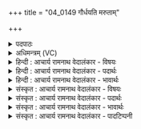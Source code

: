 +++
title = "04_0149 गौर्धयति मरुताम्"

+++
<details><summary>पदपाठः</summary>

गौः꣢। ध꣣यति। मरु꣡ता꣢म्। श्र꣣वस्युः꣢। मा꣣ता꣢। म꣣घो꣡ना꣢म्। यु꣣क्ता꣢। व꣡ह्निः꣢꣯। र꣡था꣢꣯नाम्। १४९।
</details>

<details><summary>अधिमन्त्रम् (VC)</summary>

- मरुतः
- बिन्दुः पूतदक्षो वा आङ्गिरसः
- गायत्री
- षड्जः
- ऐन्द्रं काण्डम्
</details>

<details><summary>हिन्दी : आचार्य रामनाथ वेदालंकार - विषयः</summary>

अगले मन्त्र में ‘गौः’ शब्द द्वारा भूमि, गाय, वाणी, विद्युत् आदि के गुण-कर्म वर्णित हैं। इन्द्र से रचे गये भूमि आदि के वर्णन से रचयिता इन्द्र की ही स्तुति होती है, इस दृष्टि से मन्त्र का देवता इन्द्र है।
</details>

<details><summary>हिन्दी : आचार्य रामनाथ वेदालंकार - पदार्थः</summary>

पदार्थान्वयभाषाः -  प्रथमः—भूमि के पक्ष में। (मघोनाम्) ऐश्वर्यवान् (मरुताम्) मनुष्यों को (श्रवस्युः) मानो अन्न प्रदान करना चाहती हुई (माता) माता (गौः) भूमि (धयति) वर्षाजल को पीती है। (युक्ता) सूर्य से सम्बद्ध वह (रथानाम्) गतिमान् अग्नि, वायु, जल, पशु, पक्षी, मनुष्य आदिकों को (वह्निः) एक स्थान से दूसरे स्थान पर ले जानेवाली होती है ॥ द्वितीय—गाय के पक्ष में। (मघोनाम्) यज्ञ रूप ऐश्वर्य से युक्त (मरुताम्) यजमान मनुष्यों को (श्रवस्युः) दूध-घी प्रदान करना चाहती हुई (माता गौः) गौ माता के तुल्य गाय (धयति) स्वच्छ जल पीती है। (युक्ता) यज्ञ के लिए नियुक्त वह (रथानाम्) यज्ञ-रूप रथों की (वह्निः) चलानेवाली होती है ॥ तृतीय—विद्युत् के पक्ष में। (मघोनाम्) साधनवान् (मरुताम्) मनुष्यों को (श्रवस्युः) मानो धन प्रदान करना चाहती हुई (माता) निर्माण करनेवाली (गौः) अन्तरिक्ष में स्थित विद्युत् (धयति) मेघ के जलों को पीती है और (युक्ता) शिल्पकर्म में प्रयुक्त हुई वह (रथानाम्) कलायन्त्र, भूयान, जलयान, विमान आदिकों की (वह्निः) चलानेवाली होती है ॥ चतुर्थ—वाणी के पक्ष में। (मघोनाम्) मन, बुद्धि, प्राण, इन्द्रियों आदि के ऐश्वर्य से युक्त (मरुताम्) मनुष्यो को (श्रवस्युः) मानो अन्न, धन, विद्या, कीर्ति, आदि प्रदान करने की इच्छुक (माता गौः) माता वेदवाणी (धयति) ज्ञानरस का पान कराती है। (युक्ता) अध्ययन-अध्यापन में उपयोग लायी हुई वह (रथानाम्) रमणीय आयु, प्राण, प्रजा, पशु, कीर्ति, धन, ब्रह्मवर्चस आदि की (वह्निः) प्राप्त करानेवाली होती है ॥५॥ इस मन्त्र में श्लेषालङ्कार है। ‘श्रवस्यु—मानो अन्न, धन, कीर्ति आदि प्राप्त कराना चाहती हुई’ में व्यङ्ग्योत्प्रेक्षा है ॥५॥
</details>

<details><summary>हिन्दी : आचार्य रामनाथ वेदालंकार - भावार्थः</summary>

भावार्थभाषाः -  इन्द्र परमात्मा से रची हुई भूमि, गाय, विद्युत्, वेदवाणी रूप गौओं का उपयोग लेकर सबको आध्यात्मिक, शारीरिक, भौतिक, वैज्ञानिक, याज्ञिक, सामाजिक और राष्ट्रिय उन्नति करनी चाहिए ॥५॥
</details>

<details><summary>संस्कृत : आचार्य रामनाथ वेदालंकार - विषयः</summary>

अथ गोशब्दद्वारा भूमिधेनुवाग्विद्युदादीनां गुणकर्माणि वर्ण्यन्ते। इन्द्ररचितानां भूम्यादीनां वर्णनेन रचयितुरेव स्तुतिर्भवतीति इन्द्रो देवता विज्ञेयः।
</details>

<details><summary>संस्कृत : आचार्य रामनाथ वेदालंकार - पदार्थः</summary>

पदार्थान्वयभाषाः -  प्रथमः—भूमिपरः। (मघोनाम्) ऐश्वर्यवताम् (मरुताम्) मर्त्यानाम्। विशो वै मरुतः। श० २।५।१।१२। (श्रवस्युः) अन्नप्रदानकामा इव। श्रवः इत्यन्ननाम। निघं० २।७। तत् परेषां कामयते इति श्रवस्युः। छन्दसि परेच्छायां क्यच उपसंख्यानम्। अ० ३।१।८ वा० इति परेच्छायां क्यचि, क्याच्छन्दसि। अ० ३।२।१७० इति उ प्रत्ययः. (माता) मातृभूता। मा॒ता भूमिः॑ पु॒त्रो अ॒हं पृ॑थि॒व्याः। अथ० १२।१।१२ इति श्रुतेः। (गौः) पृथिवी। गौरिति पृथिव्या नामधेयं, यद् दूरं गता भवति, यच्चास्यां भूतानि गच्छन्ति। निरु० २।५। (धयति) वृष्टिजलं पिबति। धेट् पाने भ्वादिः। (युक्ता) सूर्येण सम्बद्धा सा (रथानाम्) रंहणशीलानाम् अग्निपवनजलपशुपक्षिमानवादीनाम्। रथो रंहतेर्गतिकर्मणः। निरु० ९।११। (वह्निः) वाहिका भवति ॥ अथ द्वितीयः—धेनुपरः। (मघोनाम्) यज्ञैश्वर्यवताम् (मरुताम्) यजमानानाम् (श्रवस्युः) पयोघृतप्रदानकामा (माता) जननीव हितकरी (गौः) यज्ञधेनुः। गौः धर्मधुगिति याज्ञिकाः। निरु० ११।३८। (धयति) स्वच्छं जलं पिबति। (युक्ता) यज्ञार्थं नियुक्ता सा (रथानाम्) यज्ञरूपरथानाम् (वह्निः) वाहिका जायते ॥ अथ तृतीयः—विद्युत्परः। (मघोनाम्) साधनवताम् (मरुताम्) मर्त्यानाम् (श्रवस्युः) धनप्रदानकामा इव। श्रवः इति धननाम। निघं० २।१०। (माता) निर्मात्री (गौः) अन्तरिक्षस्था विद्युत्। गौः वागेषा माध्यमिका इति निरुक्तम्। ११।३८। (धयति) मेघोदकानि पिबति। किञ्च, (युक्ता) शिल्पकर्मणि प्रयुक्ता, सा (रथानाम्) कलायन्त्रभूयानजलयानविमानादीनाम् (वह्निः) चालयित्री भवति ॥ अथ चतुर्थः—वाक्परः। (मघोनाम्) मनोबुद्धिप्राणेन्द्रियादिधनवताम् (मरुताम्) मनुष्याणाम् (श्रवस्युः) अन्नधनविद्याकीर्त्यादिप्रदानकामा। श्रवः इति अन्ननाम धननाम च प्रोक्तमेव। श्रवः श्रवणीयं यशः इति निरुक्तम्। ११।९। (माता) मातृतुल्या (गौः) वेदवाक्। गौः इति वाङ्नाम। निघं० १।११। (धयति) धापयति ज्ञानरसं पाययति। यथाह श्रुतिः—यस्ते॒ स्तनः॑ शश॒यो यो म॑यो॒भूर्येन॒ विश्वा॒ पुष्य॑सि॒ वार्या॒णि। यो र॑त्न॒धा व॑सुविद् यः सुदत्रः॒ सर॑स्वति॒ तमि॒ह धात॑वे कः। ऋ० १।१६४।४९ इति। धयति इति णिज्गर्भः प्रयोगः। (युक्ता) अध्ययनाध्यापने उपयुक्ता सा, (रथानाम्) रमणीयानाम् आयुष्यप्राणप्रजापशुकीर्तिद्रविणब्रह्मवर्चसादीनाम् (वह्निः) प्रापयित्री संपद्यते। उक्तं च—स्तु॒ता मया॑ वर॒दा वे॑दमा॒ता प्रचो॑दयन्तां पावमा॒नी द्वि॒जाना॑म्। आयुः॑ प्रा॒णं प्र॒जां प॒शुं की॒र्तिं द्रवि॑णं ब्रह्मवर्च॒सम्। मह्यं॑ द॒त्त्वा व्र॑जत ब्रह्मलो॒कम्। अथ० १९।७१ इति ॥५॥ अत्र श्लेषालङ्कारः। श्रवस्युः इत्यत्र व्यङ्ग्योत्प्रेक्षा ॥५॥
</details>

<details><summary>संस्कृत : आचार्य रामनाथ वेदालंकार - भावार्थः</summary>

भावार्थभाषाः -  इन्द्रेण परमात्मना रचितानां भूमि-धेनु-विद्युद्-वेदवाग्रूपाणां गवामुपयोगेन सर्वैराध्यात्मिकी शारीरिकी भौतिकी वैज्ञानिकी याज्ञिकी सामाजिकी राष्ट्रिया चोन्नतिः सम्पादनीया ॥५॥
</details>

<details><summary>संस्कृत : आचार्य रामनाथ वेदालंकार - पादटिप्पनी</summary>

टिप्पणी:   १. ऋ० ८।९४।१, देवता मरुतः।
</details>
